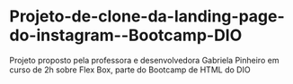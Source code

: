 # Projeto-de-clone-da-landing-page-do-instagram--Bootcamp-DIO
Projeto proposto pela professora e desenvolvedora Gabriela Pinheiro em curso de 2h sobre Flex Box, parte do Bootcamp de HTML do DIO
